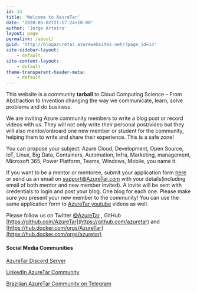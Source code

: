 ```yaml
---
id: 14
title: 'Welcome to AzureTar'
date: '2020-05-02T21:17:24+10:00'
author: 'Jorge Arteiro'
layout: page
permalink: /about/
guid: 'http://blogazuretar.azurewebsites.net/?page_id=14'
site-sidebar-layout:
    - default
site-content-layout:
    - default
theme-transparent-header-meta:
    - default
---
```


This website is a community **tarball** to Cloud Computing Science – From Abstraction to Invention changing the way we communicate, learn, solve problems and do business.

We are inviting Azure community members to write a blog post or record videos with us. They will not only write their personal post/video but they will also mentor/onboard one new member or student for the community, helping them to write and share their experience. This is a safe zone!

You can propose your subject: Azure Cloud, Development, Open Source, IoT, Linux, Big Data, Containers, Automation, Infra, Marketing, management, Microsoft 365, Power Platform, Teams, Windows, Mobile, you name it.

If you want to be a mentor or mentoree, submit your application form [here](https://forms.office.com/r/gKHX0LgZrE) or send us an email on [support@AzureTar.com](mailto:support@azuretar.com) with your details(including email of both mentor and new member invited). A invite will be sent with credentials to login and post your blog. One blog for each one. Please make sure you present your new member to the community! You can use the same application form to [AzureTar youtube](https://youtube.com/azuretar) videos as well.

Please follow us on Twitter [@AzureTar](https://twitter.com/azuretar) , GitHub [https://github.com/AzureTar](https://github.com/azuretar) and [https://hub.docker.com/orgs/AzureTar](https://hub.docker.com/orgs/azuretar)

#### **Social Media Communities**

[A](https://discord.gg/VXYEUWJT)[zureTar Discord Server](https://bit.ly/azuretar-discord-server)

[LinkedIn AzureTar Community ](https://www.linkedin.com/company/80765185)

[Brazilian AzureTar Community on Telegram](https://t.me/azuretar_ptbr)

